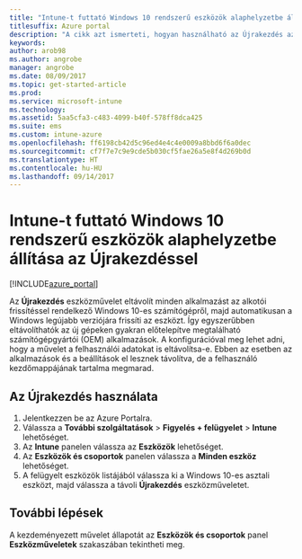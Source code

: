 ```yaml
---
title: "Intune-t futtató Windows 10 rendszerű eszközök alaphelyzetbe állítása"
titlesuffix: Azure portal
description: "A cikk azt ismerteti, hogyan használható az Újrakezdés az Intune-t futtató Windows 10 rendszerű számítógépek alaphelyzetbe állításához.”"
keywords: 
author: arob98
ms.author: angrobe
manager: angrobe
ms.date: 08/09/2017
ms.topic: get-started-article
ms.prod: 
ms.service: microsoft-intune
ms.technology: 
ms.assetid: 5aa5cfa3-c483-4099-b40f-578ff8dca425
ms.suite: ems
ms.custom: intune-azure
ms.openlocfilehash: ff6198cb42d5c96ed4e4c4e0009a8bbd6f6a0dec
ms.sourcegitcommit: cf7f7e7c9e9cde5b030cf5fae26a5e8f4d269b0d
ms.translationtype: HT
ms.contentlocale: hu-HU
ms.lasthandoff: 09/14/2017
---
```

# <a name="use-fresh-start-to-reset-windows-10-devices-with-intune"></a>Intune-t futtató Windows 10 rendszerű eszközök alaphelyzetbe állítása az Újrakezdéssel


[!INCLUDE[azure_portal](./includes/azure_portal.md)]

Az **Újrakezdés** eszközművelet eltávolít minden alkalmazást az alkotói frissítéssel rendelkező Windows 10-es számítógépről, majd automatikusan a Windows legújabb verziójára frissíti az eszközt.
Így egyszerűbben eltávolíthatók az új gépeken gyakran előtelepítve megtalálható számítógépgyártói (OEM) alkalmazások. A konfigurációval meg lehet adni, hogy a művelet a felhasználói adatokat is eltávolítsa-e. Ebben az esetben az alkalmazások és a beállítások el lesznek távolítva, de a felhasználó kezdőmappájának tartalma megmarad.

## <a name="how-to-use-fresh-start"></a>Az Újrakezdés használata

1. Jelentkezzen be az Azure Portalra.
2. Válassza a **További szolgáltatások** > **Figyelés + felügyelet** > **Intune** lehetőséget.
3. Az **Intune** panelen válassza az **Eszközök** lehetőséget.
4. Az **Eszközök és csoportok** panelen válassza a **Minden eszköz** lehetőséget.
5. A felügyelt eszközök listájából válassza ki a Windows 10-es asztali eszközt, majd válassza a távoli **Újrakezdés** eszközműveletet.

## <a name="next-steps"></a>További lépések

A kezdeményezett művelet állapotát az **Eszközök és csoportok** panel **Eszközműveletek** szakaszában tekintheti meg.

